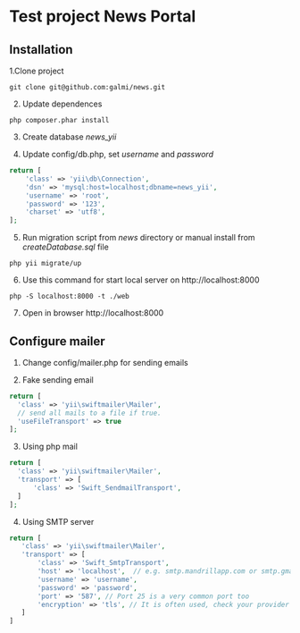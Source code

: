 Test project News Portal
========================

Installation
------------

1.Clone project
 
 ~~~
 git clone git@github.com:galmi/news.git
 ~~~
 
2. Update dependences
 ~~~
 php composer.phar install
 ~~~

3. Create database *news_yii*

4. Update config/db.php, set *username* and *password*

  ```php
  return [
      'class' => 'yii\db\Connection',
      'dsn' => 'mysql:host=localhost;dbname=news_yii',
      'username' => 'root',
      'password' => '123',
      'charset' => 'utf8',
  ];
  ```
  
5. Run migration script from *news* directory or manual install from *createDatabase.sql* file
  
  ~~~
  php yii migrate/up
  ~~~

6. Use this command for start local server on http://localhost:8000
  
  ~~~
  php -S localhost:8000 -t ./web
  ~~~
 
7. Open in browser http://localhost:8000

Configure mailer
----------------

1. Change config/mailer.php for sending emails

2. Fake sending email

  ```php
  return [
  	'class' => 'yii\swiftmailer\Mailer',
  	// send all mails to a file if true.
  	'useFileTransport' => true
  ];
  ```
3. Using php mail

  ```php
  return [
  	'class' => 'yii\swiftmailer\Mailer',
  	'transport' => [
  		'class' => 'Swift_SendmailTransport',
  	]
  ];
  ```
4. Using SMTP server

  ```php
  return [
     'class' => 'yii\swiftmailer\Mailer',
     'transport' => [
         'class' => 'Swift_SmtpTransport',
         'host' => 'localhost',  // e.g. smtp.mandrillapp.com or smtp.gmail.com
         'username' => 'username',
         'password' => 'password',
         'port' => '587', // Port 25 is a very common port too
         'encryption' => 'tls', // It is often used, check your provider or mail server specs
     ]
  ]
  ```
